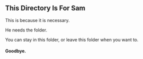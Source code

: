 ## This Directory Is For Sam
This is because it is necessary.

He needs the folder. 

You can stay in this folder, or leave this folder when you want to.

#### Goodbye.
